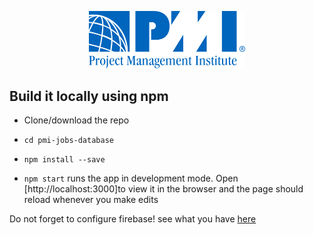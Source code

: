 <div align="center">
<p>
  <a href="http://www.pmi.org.ar/">
    <img src="https://github.com/lightgroupsystems/pmi-jobs-database/blob/master/src/images/pmi-logo.svg" width="250"/>
  <a/>
</p>
</div>

<div align="left">

## Build it locally using npm

* Clone/download the repo

* `cd pmi-jobs-database`

* `npm install --save`

* `npm start` runs the app in development mode. Open [http://localhost:3000]to view it in the browser and the page should reload whenever you make edits

<p>
Do not forget to configure firebase! see what you have <a href="https://github.com/lightgroupsystems/pmi-jobs-database/blob/master/src/firebaseConsoleReadme.txt">
here<a/>
</p>
</div>
